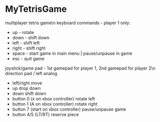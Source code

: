 # MyTetrisGame
multiplayer tetris game\n
keyboard commands - player 1 only:
 - up - rotate
 - down - shift down
 - left - shift left
 - right - shift right
 - space - start game in main menu | pause/unpause in game
 - esc - quit game

joystick/game pad - 1st gamepad for player 1, 2nd gamepad for player 2\n
direction pad / left analog
 - left/right move
 - up drop down
 - down shift down
 - button 0 (x on xbox controller) rotate left
 - button 1 (A on xbox controller) rotate right
 - button 7 (start on xbox controller) pause/unpause game
 - button 4/5 (LT/RT) reserve piece



